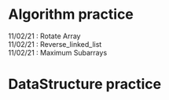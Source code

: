 # Algorithm practice 
11/02/21 : Rotate Array<br>
11/02/21 : Reverse_linked_list<br>
11/02/21 : Maximum Subarrays<br>
# DataStructure practice
